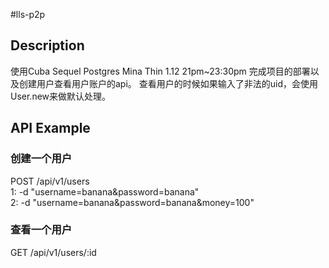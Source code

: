 #lls-p2p

## Description

使用Cuba Sequel Postgres Mina Thin
1.12 21pm~23:30pm 完成项目的部署以及创建用户查看用户账户的api。    查看用户的时候如果输入了非法的uid，会使用User.new来做默认处理。

## API Example

### 创建一个用户    
POST /api/v1/users     
1: -d "username=banana&password=banana"    
2: -d "username=banana&password=banana&money=100"    

### 查看一个用户
GET /api/v1/users/:id
